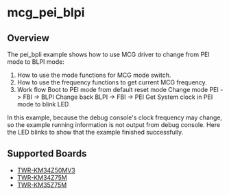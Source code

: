 # mcg_pei_blpi

## Overview
The pei_bpli example shows how to use MCG driver to change from PEI mode to BLPI mode:

 1. How to use the mode functions for MCG mode switch.
 2. How to use the frequency functions to get current MCG frequency.
 3. Work flow
    Boot to PEI mode from default reset mode
    Change mode PEI -> FBI -> BLPI
    Change back BLPI -> FBI -> PEI
    Get System clock in PEI mode to blink LED

In this example, because the debug console's clock frequency may change,
so the example running information is not output from debug console. Here the
LED blinks to show that the example finished successfully.

## Supported Boards
- [TWR-KM34Z50MV3](../../../_boards/twrkm34z50mv3/driver_examples/mcg/pei_blpi/example_board_readme.md)
- [TWR-KM34Z75M](../../../_boards/twrkm34z75m/driver_examples/mcg/pei_blpi/example_board_readme.md)
- [TWR-KM35Z75M](../../../_boards/twrkm35z75m/driver_examples/mcg/pei_blpi/example_board_readme.md)
